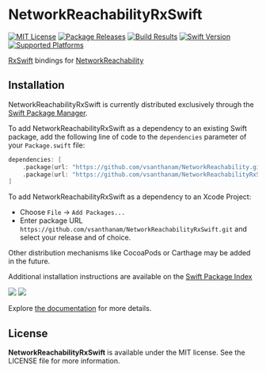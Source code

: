 # NetworkReachabilityRxSwift

[![MIT License](https://img.shields.io/github/license/vsanthanam/NetworkReachabilityRxSwift)](https://github.com/vsanthanam/AnyAsyncSequence/blob/main/LICENSE)
[![Package Releases](https://img.shields.io/github/v/release/vsanthanam/NetworkReachabilityRxSwift)](https://github.com/vsanthanam/NetworkReachabilityRxSwift/releases)
[![Build Results](https://img.shields.io/github/workflow/status/vsanthanam/NetworkReachabilityRxSwift/spm-build-test)](https://img.shields.io/github/workflow/status/vsanthanam/NetworkReachabilityRxSwift/spm-build-test)
[![Swift Version](https://img.shields.io/badge/swift-5.6-critical)](https://swift.org)
[![Supported Platforms](https://img.shields.io/badge/platform-iOS%2011%20%7C%20macOS%2010.13%20%7C%20tvOS%2011%20%7C%20watchOS%205-lightgrey)](https://developer.apple.com)

[RxSwift](https://github.com/ReactiveX/RxSwift) bindings for [NetworkReachability](https://github.com/vsanthanam/NetworkReachability)

## Installation

NetworkReachabilityRxSwift is currently distributed exclusively through the [Swift Package Manager](https://www.swift.org/package-manager/). 

To add NetworkReachabilityRxSwift as a dependency to an existing Swift package, add the following line of code to the `dependencies` parameter of your `Package.swift` file:

```swift
dependencies: [
    .package(url: "https://github.com/vsanthanam/NetworkReachability.git", from: "1.0.0")),
    .package(url: "https://github.com/vsanthanam/NetworkReachabilityRxSwift.git", from: "1.0.0"))
]
```

To add NetworkReachabilityRxSwift as a dependency to an Xcode Project: 

- Choose `File` → `Add Packages...`
- Enter package URL `https://github.com/vsanthanam/NetworkReachabilityRxSwift.git` and select your release and of choice.

Other distribution mechanisms like CocoaPods or Carthage may be added in the future.

Additional installation instructions are available on the [Swift Package Index](https://swiftpackageindex.com/vsanthanam/NetworkReachabilityRxSwift)

[![](https://img.shields.io/endpoint?url=https%3A%2F%2Fswiftpackageindex.com%2Fapi%2Fpackages%2Fvsanthanam%2FNetworkReachabilityRxSwift%2Fbadge%3Ftype%3Dswift-versions)](https://swiftpackageindex.com/vsanthanam/NetworkReachabilityRxSwift)
[![](https://img.shields.io/endpoint?url=https%3A%2F%2Fswiftpackageindex.com%2Fapi%2Fpackages%2Fvsanthanam%2FNetworkReachabilityRxSwift%2Fbadge%3Ftype%3Dplatforms)](https://swiftpackageindex.com/vsanthanam/NetworkReachabilityRxSwift)

Explore [the documentation](https://reachability.tools/docs/documentation/networkreachability/rxswift) for more details.

## License

**NetworkReachabilityRxSwift** is available under the MIT license. See the LICENSE file for more information.
